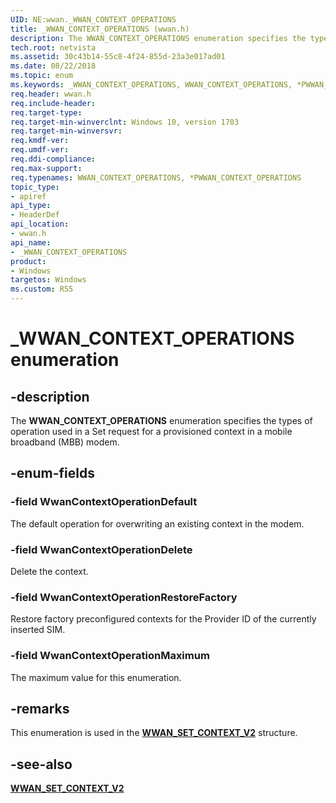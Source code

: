 ```yaml
---
UID: NE:wwan._WWAN_CONTEXT_OPERATIONS
title: _WWAN_CONTEXT_OPERATIONS (wwan.h)
description: The WWAN_CONTEXT_OPERATIONS enumeration specifies the types of operation used in a Set request for a provisioned context in a mobile broadband (MBB) modem.
tech.root: netvista
ms.assetid: 30c43b14-55c8-4f24-855d-23a3e017ad01
ms.date: 08/22/2018
ms.topic: enum
ms.keywords: _WWAN_CONTEXT_OPERATIONS, WWAN_CONTEXT_OPERATIONS, *PWWAN_CONTEXT_OPERATIONS, 
req.header: wwan.h
req.include-header:
req.target-type:
req.target-min-winverclnt: Windows 10, version 1703
req.target-min-winversvr:
req.kmdf-ver:
req.umdf-ver:
req.ddi-compliance:
req.max-support:
req.typenames: WWAN_CONTEXT_OPERATIONS, *PWWAN_CONTEXT_OPERATIONS
topic_type: 
- apiref
api_type: 
- HeaderDef
api_location: 
- wwan.h
api_name: 
- _WWAN_CONTEXT_OPERATIONS
product: 
- Windows
targetos: Windows
ms.custom: RS5
---
```


# _WWAN_CONTEXT_OPERATIONS enumeration

## -description

The **WWAN_CONTEXT_OPERATIONS** enumeration specifies the types of operation used in a Set request for a provisioned context in a mobile broadband (MBB) modem.

## -enum-fields

### -field WwanContextOperationDefault 

The default operation for overwriting an existing context in the modem. 

### -field WwanContextOperationDelete 

Delete the context.

### -field WwanContextOperationRestoreFactory 

Restore factory preconfigured contexts for the Provider ID of the currently inserted SIM.

### -field WwanContextOperationMaximum 

The maximum value for this enumeration.

## -remarks

This enumeration is used in the [**WWAN_SET_CONTEXT_V2**](ns-wwan-_wwan_set_context_v2.md) structure.

## -see-also

[**WWAN_SET_CONTEXT_V2**](ns-wwan-_wwan_set_context_v2.md)
